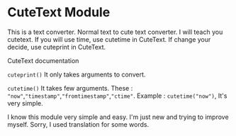 # CuteText Module

This is a text converter. Normal text to cute text converter. I will teach you cutetext. If you will use time, use cutetime in CuteText. If change your decide, use cuteprint in CuteText.

CuteText documentation

`cuteprint()` It only takes arguments to convert.

`cutetime()` It takes few arguments. These : `"now"`,`"timestamp"`,`"fromtimestamp"`,`"ctime"`. 
Example : `cutetime("now")`, It's very simple.

I know this module very simple and easy. I'm just new and trying to improve myself. Sorry, I used translation for some words.
